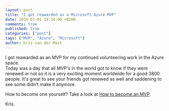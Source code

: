 ```yaml
---
layout: post
title: "I got reawarded as a Microsoft Azure MVP"
date: 2018-07-01 19:24:00 +0200
comments: true
published: true
categories: ["post"]
tags: ["MVP", "Azure", "Microsoft"]
author: Kris van der Mast
---
```

I got reawarded as an MVP for my continued volunteering work in the Azure space.  
Today was a day that all MVP's in the world got to know if they were renewed or not so it is a very exciting moment worldwide for a good 3800 people. It's great to see your friends got renewed as well and saddening to see some didn't make it anymore.  

How to become one yourself? Take a look at [How to become an MVP](https://mvp.microsoft.com/en-us/pages/what-it-takes-to-be-an-mvp).

Kris.